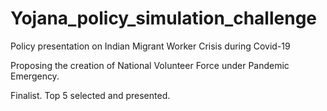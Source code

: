 # Yojana_policy_simulation_challenge
Policy presentation on Indian Migrant Worker Crisis during Covid-19

Proposing the creation of National Volunteer Force under Pandemic Emergency.

Finalist. Top 5 selected and presented.
